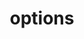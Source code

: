---
title: options
api:
  file: api_gateway_swagger.json
  operationId: options_hub-users-v1-collections
hidden: false
---